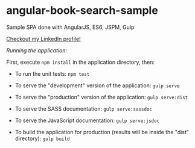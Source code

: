 # angular-book-search-sample
Sample SPA done with AngularJS, ES6, JSPM, Gulp

[Checkout my LinkedIn profile!](https://br.linkedin.com/in/danilo-cestari-82baab35)

*Running the application:*

First, execute `npm install` in the application directory, then:

- To run the unit tests:
	`npm test`

- To serve the "development" version of the application:
	`gulp serve`

- To serve the "production" version of the application:
	`gulp serve:dist`

- To serve the SASS documentation:
	`gulp serve:sassdoc`

- To serve the JavaScript documentation:
	`gulp serve:jsdoc`

- To build the application for production (results will be inside the "dist" directory):
	`gulp build`


